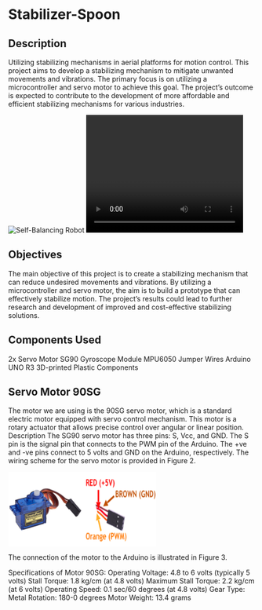# Stabilizer-Spoon
## Description
Utilizing stabilizing mechanisms in aerial platforms for motion control. This project aims to develop a stabilizing mechanism to mitigate unwanted movements and vibrations. The primary focus is on utilizing a microcontroller and servo motor to achieve this goal. The project’s outcome is expected to contribute to the development of more affordable and efficient stabilizing mechanisms for various industries.

![Self-Balancing Robot](Data/Stabilizer_Spoon.gif)
<video width="320" height="240" controls>
  <source src="Data/Stabilizer_Spoon.gif" type="video/gif">
</video>

## Objectives
The main objective of this project is to create a stabilizing mechanism that can reduce undesired movements and vibrations. By utilizing a microcontroller and servo motor, the aim is to build a prototype that can effectively stabilize motion. The project’s results could lead to further research and development of improved and cost-effective stabilizing solutions.

## Components Used
2x Servo Motor SG90
Gyroscope Module MPU6050
Jumper Wires
Arduino UNO R3
3D-printed Plastic Components

## Servo Motor 90SG
The motor we are using is the 90SG servo motor, which is a standard electric motor equipped with servo control mechanism. This motor is a rotary actuator that allows precise control over angular or linear position.
Description
The SG90 servo motor has three pins: S, Vcc, and GND. The S pin is the signal pin that connects to the PWM pin of the Arduino. The +ve and -ve pins connect to 5 volts and GND on the Arduino, respectively. The wiring scheme for the servo motor is provided in Figure 2.
<div style="display: flex;">
    <img src="Data\Picture1.png" alt="Image 1" style="width: 30%;">
    <img src="Data\Picture2.png" alt="Image 2" style="width: 30%;">
</div>

The connection of the motor to the Arduino is illustrated in Figure 3.
<!-- <div style="display: flex;">
    <img src="Data\Picture1.png" alt="Image 1" style="width: 50%;">
    <img src="Data\Picture2.png" alt="Image 2" style="width: 50%;">
</div> -->
Specifications of Motor 90SG:
Operating Voltage: 4.8 to 6 volts (typically 5 volts)
Stall Torque: 1.8 kg/cm (at 4.8 volts)
Maximum Stall Torque: 2.2 kg/cm (at 6 volts)
Operating Speed: 0.1 sec/60 degrees (at 4.8 volts)
Gear Type: Metal
Rotation: 180-0 degrees
Motor Weight: 13.4 grams


